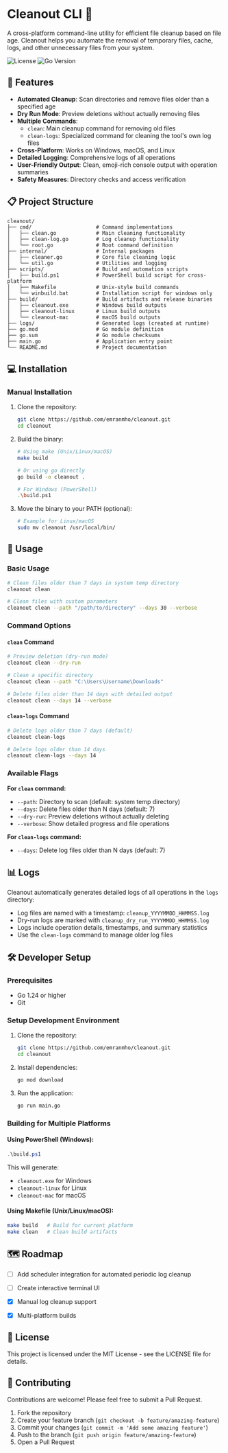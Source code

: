 # Cleanout CLI 🧹

A cross-platform command-line utility for efficient file cleanup based on file age. Cleanout helps you automate the removal of temporary files, cache, logs, and other unnecessary files from your system.

![License](https://img.shields.io/badge/license-MIT-blue.svg)
![Go Version](https://img.shields.io/badge/go-1.24+-00ADD8.svg)

## 🌟 Features

- **Automated Cleanup**: Scan directories and remove files older than a specified age
- **Dry Run Mode**: Preview deletions without actually removing files
- **Multiple Commands**:
  - `clean`: Main cleanup command for removing old files
  - `clean-logs`: Specialized command for cleaning the tool's own log files
- **Cross-Platform**: Works on Windows, macOS, and Linux
- **Detailed Logging**: Comprehensive logs of all operations
- **User-Friendly Output**: Clean, emoji-rich console output with operation summaries
- **Safety Measures**: Directory checks and access verification

## 📋 Project Structure

```
cleanout/
├── cmd/                     # Command implementations
│   ├── clean.go             # Main cleaning functionality
│   ├── clean-log.go         # Log cleanup functionality
│   └── root.go              # Root command definition
├── internal/                # Internal packages
│   ├── cleaner.go           # Core file cleaning logic
│   └── util.go              # Utilities and logging
├── scripts/                 # Build and automation scripts
│   ├── build.ps1            # PowerShell build script for cross-platform
│   ├── Makefile             # Unix-style build commands
│   └── winbuild.bat         # Installation script for windows only
├── build/                   # Build artifacts and release binaries
│   ├── cleanout.exe         # Windows build outputs
│   ├── cleanout-linux       # Linux build outputs
│   └── cleanout-mac         # macOS build outputs
├── logs/                    # Generated logs (created at runtime)
├── go.mod                   # Go module definition
├── go.sum                   # Go module checksums
├── main.go                  # Application entry point
└── README.md                # Project documentation
```

## 💻 Installation

[//]: # (### Using Go)

[//]: # ()
[//]: # (```bash)

[//]: # (go install github.com/emranmho/cleanout@latest)

[//]: # (```)

### Manual Installation

1. Clone the repository:
   ```bash
   git clone https://github.com/emranmho/cleanout.git
   cd cleanout
   ```

2. Build the binary:
   ```bash
   # Using make (Unix/Linux/macOS)
   make build
   
   # Or using go directly
   go build -o cleanout .
   
   # For Windows (PowerShell)
   .\build.ps1
   ```

3. Move the binary to your PATH (optional):
   ```bash
   # Example for Linux/macOS
   sudo mv cleanout /usr/local/bin/
   ```

## 🚀 Usage

### Basic Usage

```bash
# Clean files older than 7 days in system temp directory
cleanout clean

# Clean files with custom parameters
cleanout clean --path "/path/to/directory" --days 30 --verbose
```

### Command Options

#### `clean` Command

```bash
# Preview deletion (dry-run mode)
cleanout clean --dry-run

# Clean a specific directory
cleanout clean --path "C:\Users\Username\Downloads"

# Delete files older than 14 days with detailed output
cleanout clean --days 14 --verbose
```

#### `clean-logs` Command

```bash
# Delete logs older than 7 days (default)
cleanout clean-logs

# Delete logs older than 14 days
cleanout clean-logs --days 14
```

### Available Flags

**For `clean` command:**
- `--path`: Directory to scan (default: system temp directory)
- `--days`: Delete files older than N days (default: 7)
- `--dry-run`: Preview deletions without actually deleting
- `--verbose`: Show detailed progress and file operations

**For `clean-logs` command:**
- `--days`: Delete log files older than N days (default: 7)

## 📊 Logs

Cleanout automatically generates detailed logs of all operations in the `logs` directory:

- Log files are named with a timestamp: `cleanup_YYYYMMDD_HHMMSS.log`
- Dry-run logs are marked with `cleanup_dry_run_YYYYMMDD_HHMMSS.log`
- Logs include operation details, timestamps, and summary statistics
- Use the `clean-logs` command to manage older log files

## 🛠️ Developer Setup

### Prerequisites

- Go 1.24 or higher
- Git

### Setup Development Environment

1. Clone the repository:
   ```bash
   git clone https://github.com/emranmho/cleanout.git
   cd cleanout
   ```

2. Install dependencies:
   ```bash
   go mod download
   ```

3. Run the application:
   ```bash
   go run main.go
   ```

### Building for Multiple Platforms

#### Using PowerShell (Windows):

```powershell
.\build.ps1
```

This will generate:
- `cleanout.exe` for Windows
- `cleanout-linux` for Linux
- `cleanout-mac` for macOS

#### Using Makefile (Unix/Linux/macOS):

```bash
make build   # Build for current platform
make clean   # Clean build artifacts
```

[//]: # (### Running Tests)

[//]: # ()
[//]: # (```bash)

[//]: # (go test ./...)

[//]: # (```)

## 🗺️ Roadmap

- [ ] Add scheduler integration for automated periodic log cleanup
- [ ] Create interactive terminal UI
- [X] Manual log cleanup support
- [X] Multi-platform builds


## 📄 License

This project is licensed under the MIT License - see the LICENSE file for details.

## 👥 Contributing

Contributions are welcome! Please feel free to submit a Pull Request.

1. Fork the repository
2. Create your feature branch (`git checkout -b feature/amazing-feature`)
3. Commit your changes (`git commit -m 'Add some amazing feature'`)
4. Push to the branch (`git push origin feature/amazing-feature`)
5. Open a Pull Request
